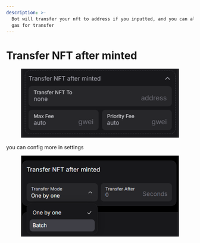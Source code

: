 ```yaml
---
description: >-
  Bot will transfer your nft to address if you inputted, and you can also custom
  gas for transfer
---
```


# Transfer NFT after minted



<figure><img src=".gitbook/assets/image.png" alt=""><figcaption></figcaption></figure>

you can config more in settings

<figure><img src=".gitbook/assets/image (1).png" alt=""><figcaption></figcaption></figure>
